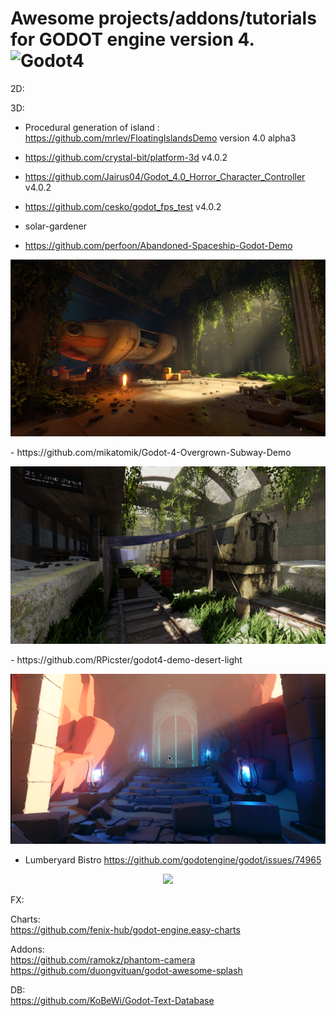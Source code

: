 Awesome projects/addons/tutorials for GODOT engine version 4.  
<img alt="Godot4" src="https://img.shields.io/badge/-Godot 4.x-478CBF?style=for-the-badge&logo=godotengine&logoWidth=20&logoColor=white" />  
=========================================
2D:  

3D:  
- Procedural generation of island : https://github.com/mrlev/FloatingIslandsDemo  version 4.0 alpha3  
- https://github.com/crystal-bit/platform-3d v4.0.2  
- https://github.com/Jairus04/Godot_4.0_Horror_Character_Controller v4.0.2  
- https://github.com/cesko/godot_fps_test v4.0.2  
- solar-gardener  

- https://github.com/perfoon/Abandoned-Spaceship-Godot-Demo  
<p align="center">
<img width=600 src="https://raw.githubusercontent.com/Boyquotes/awesome_Godot4/main/images/Abandoned-Spaceship-Godot-Demo.png">
</p>  
- https://github.com/mikatomik/Godot-4-Overgrown-Subway-Demo
<p align="center">
<img width=600 src="https://raw.githubusercontent.com/Boyquotes/awesome_Godot4/main/images/Godot-4-Overgrown-Subway-Demo.png">
</p>  
- https://github.com/RPicster/godot4-demo-desert-light
<p align="center">
<img width=600 src="https://raw.githubusercontent.com/Boyquotes/awesome_Godot4/main/images/godot4-demo-desert-light.png">
</p>  

- Lumberyard Bistro https://github.com/godotengine/godot/issues/74965    
<p align="center">
<img width=600 src="https://raw.githubusercontent.com/Boyquotes/awesome_Godot4/main/images/Lumberyard_Bistro.png">
</p>  

FX:  

Charts:  
https://github.com/fenix-hub/godot-engine.easy-charts  

Addons:  
https://github.com/ramokz/phantom-camera  
https://github.com/duongvituan/godot-awesome-splash  

DB:  
https://github.com/KoBeWi/Godot-Text-Database  


